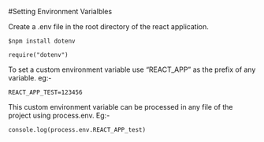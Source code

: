 #Setting Environment Varialbles

Create a .env file in the root directory of the react application.

`$npm install dotenv`

`require("dotenv")`

To set a custom environment variable use “REACT_APP” as the prefix of any variable. eg:-

`REACT_APP_TEST=123456`

This custom environment variable can be processed in any file of the project using process.env. Eg:-

`console.log(process.env.REACT_APP_test)`
